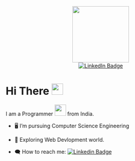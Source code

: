 <div id="header" align="center">
  <img src="https://encrypted-tbn0.gstatic.com/images?q=tbn:ANd9GcSlqPfYnvug2tsgIbm0NAz_LhOSMb_wf_5G8xzE5nMzliots80HtD6FbuGnTwZ0H8JIhXM&usqp=CAU)" width="150"/>
</div>

<div id="badges" align="center">
  <a href="https://www.linkedin.com/in/priyanshubbs/">
    <img src="https://img.shields.io/badge/LinkedIn-blue?style=for-the-badge&logo=linkedin&logoColor=white" alt="LinkedIn Badge"/>
  </a>
</div>

<img src="https://komarev.com/ghpvc/?username=PriyanshuBBS&style=flat-square&color=blue" alt=""/>

<h1>
  Hi There
  <img src="https://media.giphy.com/media/hvRJCLFzcasrR4ia7z/giphy.gif" width="30px"/>
</h1>

I am a Programmer <img src="https://media.giphy.com/media/WUlplcMpOCEmTGBtBW/giphy.gif" width="30"> from India.

- :desktop_computer: I’m pursuing Computer Science Engineering

- :mag_right: Exploring Web Devlopment world.

- :left_speech_bubble:	How to reach me: [![Linkedin Badge](https://img.shields.io/badge/-kakbar-blue?style=flat&logo=Linkedin&logoColor=white)](your-linkedin-url)
